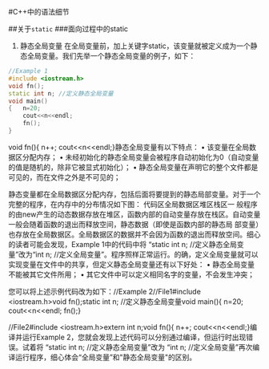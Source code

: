 #C++中的语法细节

##关于`static`
###面向过程中的static
1. 静态全局变量
在全局变量前，加上关键字static，该变量就被定义成为一个静态全局变量。我们先举一个静态全局变量的例子，如下：
```c++ 
//Example 1
#include <iostream.h>
void fn();
static int n; //定义静态全局变量
void main()
{   n=20;
    cout<<n<<endl; 
    fn();
}
```

void fn(){ n++; cout<<n<<endl;}静态全局变量有以下特点： • 该变量在全局数据区分配内存； • 未经初始化的静态全局变量会被程序自动初始化为0（自动变量的值是随机的，除非它被显式初始化）； • 静态全局变量在声明它的整个文件都是可见的，而在文件之外是不可见的；

静态变量都在全局数据区分配内存，包括后面将要提到的静态局部变量。对于一个完整的程序，在内存中的分布情况如下图： 代码区全局数据区堆区栈区一 般程序的由new产生的动态数据存放在堆区，函数内部的自动变量存放在栈区。自动变量一般会随着函数的退出而释放空间，静态数据（即使是函数内部的静态局 部变量）也存放在全局数据区。全局数据区的数据并不会因为函数的退出而释放空间。细心的读者可能会发现，Example 1中的代码中将 “static int n; //定义静态全局变量”改为“int n; //定义全局变量”。程序照样正常运行。的确，定义全局变量就可以实现变量在文件中的共享，但定义静态全局变量还有以下好处： • 静态全局变量不能被其它文件所用； • 其它文件中可以定义相同名字的变量，不会发生冲突；

您可以将上述示例代码改为如下：//Example 2//File1#include <iostream.h>void fn();static int n; //定义静态全局变量void main(){ n=20; cout<<n<<endl; fn();}

//File2#include <iostream.h>extern int n;void fn(){ n++; cout<<n<<endl;}编译并运行Example 2，您就会发现上述代码可以分别通过编译，但运行时出现错误。试着将 “static int n; //定义静态全局变量”改为 “int n; //定义全局变量”再次编译运行程序，细心体会“全局变量”和"静态全局变量"的区别。
